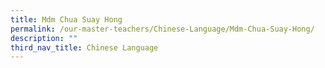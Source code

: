 ```yaml
---
title: Mdm Chua Suay Hong
permalink: /our-master-teachers/Chinese-Language/Mdm-Chua-Suay-Hong/
description: ""
third_nav_title: Chinese Language
---
```

